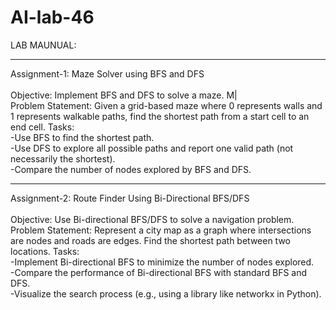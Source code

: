 # AI-lab-46
LAB MAUNUAL:<br>
<hr>
Assignment-1: Maze Solver using BFS and DFS<br><br>
Objective: Implement BFS and DFS to solve a maze. M|<br>
Problem Statement: Given a grid-based maze where 0 represents walls and 1 represents walkable paths, 
find the shortest path from a start cell to an end cell. Tasks:<br>
-Use BFS to find the shortest path.<br>
-Use DFS to explore all possible paths and report one valid path (not necessarily the shortest).<br>
-Compare the number of nodes explored by BFS and DFS. <br><hr>
Assignment-2: Route Finder Using Bi-Directional BFS/DFS<br><br>
 Objective: Use Bi-directional BFS/DFS to solve a navigation problem. <br>
 Problem Statement: Represent a city map as a graph where intersections are nodes and roads are edges. Find the shortest path between two locations.
 Tasks: <br>
-Implement Bi-directional BFS to minimize the number of nodes explored.<br>
-Compare the performance of Bi-directional BFS with standard BFS and DFS. <br>
-Visualize the search process (e.g., using a library like networkx in Python).<br>
